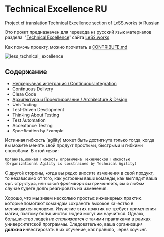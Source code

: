 # Technical Excellence RU
Project of translation Technical Excellence section of LeSS.works to Russian

Это проект предназначен для перевода на русский язык материалов раздела.
"[Technical Excellence](https://less.works/less/technical-excellence/index.html)" сайта [LeSS.works](https://less.works)

Как помочь проекту, можно прочитать в [CONTRIBUTE.md](CONTRIBUTE.md)

![less_technical_
excellence](https://less.works/img/technical-excellence/xtechnical-excellence-overview.png.pagespeed.ic.SpWvIkJ3jo.webp)

## Содержание
- [Непрерывная интеграция / Continuous Integration](continuous-integration.ru.md)
- Continuous Delivery
- Clean Code
- [Архитектура и Проектирование / Architecture & Design](architecture-design.ru.md)
- Unit Testing
- Test-Driven Development
- Thinking About Testing
- Test Automation
- Acceptance Testing
- Specification by Example

Истинная гибкость (agility) может быть достигнута только тогда, когда вы можете менять свой продукт простыми, быстрыми и
гибкими способами. В этой связи:

```
Организационная Гибкость ограничена Технической Гибкостью
(Organizational Agility is constrained by Technical Agility)
```

С другой стороны, когда вы редко вносите изменения в свой продукт, то независимо от того, как устроены ваши команды,
как выглядит ваша орг. структура, или какой фреймворк вы применяете, вы в любом случае будете долго реагировать на изменения.

Хорошо, что мы знаем несколько простых инженерных практик, которые помогают командам сохранять высокое качество в
меняющихся условиях. Изучение этих практик не требует применения магии, поэтому большинство людей могут им научиться. 
Однако, большинство людей *не сталкивается* с такими практиками в рамках университетской программы. Следовательно, ваша организация **должна** инвестировать в их обучение, как правило, через коучинг.
